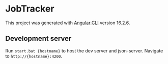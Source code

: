 # JobTracker

This project was generated with [Angular CLI](https://github.com/angular/angular-cli) version 16.2.6.

## Development server

Run `start.bat {hostname}` to host the dev server and json-server. Navigate to `http://{hostname}:4200`.
